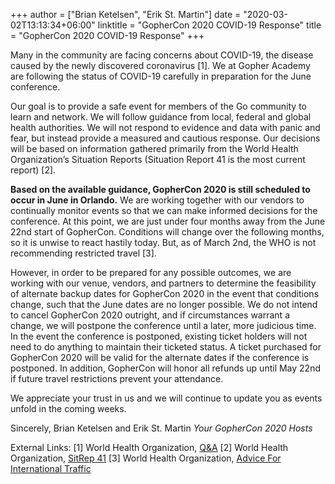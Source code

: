 +++
author = ["Brian Ketelsen", "Erik St. Martin"]
date = "2020-03-02T13:13:34+06:00"
linktitle = "GopherCon 2020 COVID-19 Response"
title = "GopherCon 2020 COVID-19 Response"
+++

Many in the community are facing concerns about COVID-19, the disease caused by the newly discovered coronavirus [1].  We at Gopher Academy are following the status of COVID-19 carefully in preparation for the June conference.

Our goal is to provide a safe event for members of the Go community to learn and network. We will follow guidance from local, federal and global health authorities. We will not respond to evidence and data with panic and fear, but instead provide a measured and cautious response. Our decisions will be based on information gathered primarily from the World Health Organization’s Situation Reports (Situation Report 41 is the most current report) [2].

**Based on the available guidance, GopherCon 2020 is still scheduled to occur in June in Orlando.** We are working together with our vendors to continually monitor events so that we can make informed decisions for the conference. At this point, we are just under four months away from the June 22nd start of GopherCon. Conditions will change over the following months, so it is unwise to react hastily today. But, as of March 2nd, the WHO is not recommending restricted travel [3].

However, in order to be prepared for any possible outcomes, we are working with our venue, vendors, and partners to determine the feasibility of alternate backup dates for GopherCon 2020 in the event that conditions change, such that the June dates are no longer possible. We do not intend to cancel GopherCon 2020 outright, and if circumstances warrant a change, we will postpone the conference until a later, more judicious time. In the event the conference is postponed, existing ticket holders will not need to do anything to maintain their ticketed status.  A ticket purchased for GopherCon 2020 will be valid for the alternate dates if the conference is postponed. In addition, GopherCon will honor all refunds up until May 22nd if future travel restrictions prevent your attendance.

We appreciate your trust in us and we will continue to update you as events unfold in the coming weeks. 

Sincerely,
Brian Ketelsen and Erik St. Martin
_Your GopherCon 2020 Hosts_

External Links:
[1] World Health Organization, [Q&A](https://www.who.int/news-room/q-a-detail/q-a-coronaviruses)
[2] World Health Organization, [SitRep 41](https://www.who.int/docs/default-source/coronaviruse/situation-reports/20200301-sitrep-41-covid-19.pdf)
[3] World Health Organization, [Advice For International Traffic](https://www.who.int/ith/2019-nCoV_advice_for_international_traffic-rev/en/)
